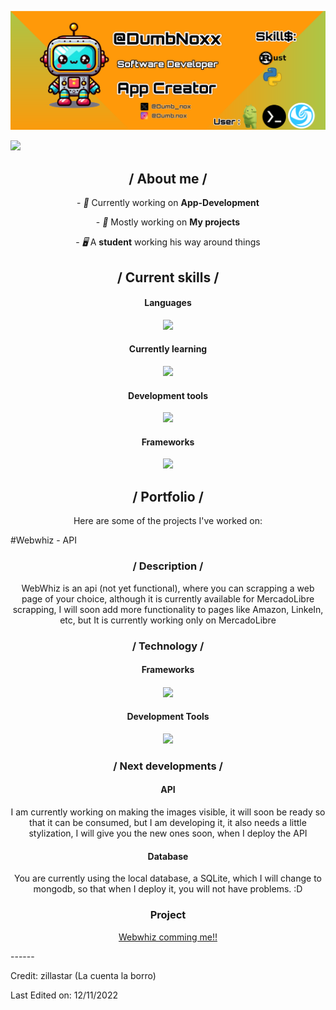 <p align="center">
  <img src="/resources/Banneer.png">
</p>

<img src="https://readme-typing-svg.herokuapp.com?font=Fira+Code&weight=500&pause=1000&color=89CFF0&width=435&lines=Hello,+I'm+Dylan+Marcano.">

<div>

<h2 align="center"> / About me /</h2>
<p align="center">
  - <i>👑</i> Currently working on <b>App-Development</b>
</p>
<p align="center">
  - <i>🎩</i> Mostly working on <b>My projects</b>
</p>
<p align="center">
  - <i>🖥️</i> A <b>student</b> working his way around things
</p>

<h2 align="center"> / Current skills / </h2>
<h4 align="center"> Languages </h4>
<p align="center">
  <a href="https://skillicons.dev">
    <img src="https://skillicons.dev/icons?i=py,c,cpp"/>
  </a>
</p>
<h4 align="center"> Currently learning </h4>
<p align="center">
  <a href="https://skillicons.dev">
    <img src="https://skillicons.dev/icons?i=java" />
  </a>
</p>

<h4 align="center"> Development tools </h4>
<p align="center">
  <a href="https://skillicons.dev">
    <img src="https://skillicons.dev/icons?i=bash,neovim,git," />
  </a>
</p>
<h4 align="center"> Frameworks </h4>
<p align="center">
  <a href="https://skillicons.dev">
    <img src="https://skillicons.dev/icons?i=flask,bootstrap," />
  </a>
</p>


<h2 align="center"> / Portfolio / </h2>
<p align="center">
  Here are some of the projects I've worked on:
</p>
#Webwhiz - API
<h3 align='center'>/ Description /</h3>
<p align='center'>
				WebWhiz is an api (not yet functional), where you can scrapping a web page of your choice, although it is currently available for MercadoLibre scrapping, I will soon add more functionality to pages like Amazon, LinkeIn, etc, but It is currently working only on MercadoLibre
</p>
<h3 align='center'>/ Technology /</h3>
<h4 align="center">Frameworks<h4>
<p align="center">
				<a href="https://skillicons.dev">
								<img src="https://skillicons.dev/icons?i=flask,bootstrap,"/>
				</a>
</p>
<h4 align="center">Development Tools</h4>
<p align="center">
				<a href="https://skillicons.dev">
								<img src="https://skillicons.dev/icons?i=neovim,bash,git,"/>
				</a>
</p>
<h3 align="center">/ Next developments /</h3>
<h4 align="center">API</h4>
<p align="center">
I am currently working on making the images visible, it will soon be ready so that it can be consumed, but I am developing it, it also needs a little stylization, I will give you the new ones soon, when I deploy the API
</p>
<h4 align="center">Database</h4>
<p align="center">
You are currently using the local database, a SQLite, which I will change to mongodb, so that when I deploy it, you will not have problems. :D 
</p>

<h3 align='center'>Project</h3>
<p align='center'>
  <a href='https://webwhiz-api.vercel.app/ target='_blank''>Webwhiz comming me!!</a>
</p>
</div>
------

Credit: zillastar (La cuenta la borro)

Last Edited on: 12/11/2022

